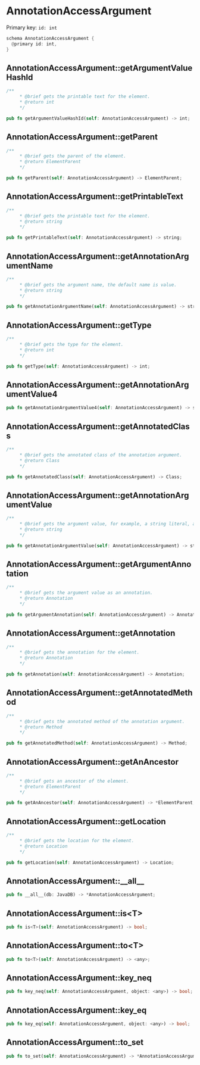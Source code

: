 # AnnotationAccessArgument

Primary key: `id: int`

```rust
schema AnnotationAccessArgument {
  @primary id: int,
}
```
## AnnotationAccessArgument::getArgumentValueHashId

```rust
/**
     * @brief gets the printable text for the element.
     * @return int
     */
```
```rust
pub fn getArgumentValueHashId(self: AnnotationAccessArgument) -> int;
```
## AnnotationAccessArgument::getParent

```rust
/**
     * @brief gets the parent of the element.
     * @return ElementParent 
     */
```
```rust
pub fn getParent(self: AnnotationAccessArgument) -> ElementParent;
```
## AnnotationAccessArgument::getPrintableText

```rust
/**
     * @brief gets the printable text for the element.
     * @return string
     */
```
```rust
pub fn getPrintableText(self: AnnotationAccessArgument) -> string;
```
## AnnotationAccessArgument::getAnnotationArgumentName

```rust
/**
     * @brief gets the argument name, the default name is value.
     * @return string 
     */
```
```rust
pub fn getAnnotationArgumentName(self: AnnotationAccessArgument) -> string;
```
## AnnotationAccessArgument::getType

```rust
/**
     * @brief gets the type for the element.
     * @return int
     */
```
```rust
pub fn getType(self: AnnotationAccessArgument) -> int;
```
## AnnotationAccessArgument::getAnnotationArgumentValue4

```rust
pub fn getAnnotationArgumentValue4(self: AnnotationAccessArgument) -> string;
```
## AnnotationAccessArgument::getAnnotatedClass

```rust
/**
     * @brief gets the annotated class of the annotation argument.
     * @return Class 
     */
```
```rust
pub fn getAnnotatedClass(self: AnnotationAccessArgument) -> Class;
```
## AnnotationAccessArgument::getAnnotationArgumentValue

```rust
/**
     * @brief gets the argument value, for example, a string literal, an identifier, an array initializer or a type literal.
     * @return string 
     */
```
```rust
pub fn getAnnotationArgumentValue(self: AnnotationAccessArgument) -> string;
```
## AnnotationAccessArgument::getArgumentAnnotation

```rust
/**
     * @brief gets the argument value as an annotation.
     * @return Annotation 
     */
```
```rust
pub fn getArgumentAnnotation(self: AnnotationAccessArgument) -> Annotation;
```
## AnnotationAccessArgument::getAnnotation

```rust
/**
     * @brief gets the annotation for the element.
     * @return Annotation
     */
```
```rust
pub fn getAnnotation(self: AnnotationAccessArgument) -> Annotation;
```
## AnnotationAccessArgument::getAnnotatedMethod

```rust
/**
     * @brief gets the annotated method of the annotation argument.
     * @return Method 
     */
```
```rust
pub fn getAnnotatedMethod(self: AnnotationAccessArgument) -> Method;
```
## AnnotationAccessArgument::getAnAncestor

```rust
/**
     * @brief gets an ancestor of the element.
     * @return ElementParent 
     */
```
```rust
pub fn getAnAncestor(self: AnnotationAccessArgument) -> *ElementParent;
```
## AnnotationAccessArgument::getLocation

```rust
/**
     * @brief gets the location for the element.
     * @return Location
     */
```
```rust
pub fn getLocation(self: AnnotationAccessArgument) -> Location;
```
## AnnotationAccessArgument::\_\_all\_\_

```rust
pub fn __all__(db: JavaDB) -> *AnnotationAccessArgument;
```
## AnnotationAccessArgument::is\<T\>

```rust
pub fn is<T>(self: AnnotationAccessArgument) -> bool;
```
## AnnotationAccessArgument::to\<T\>

```rust
pub fn to<T>(self: AnnotationAccessArgument) -> <any>;
```
## AnnotationAccessArgument::key\_neq

```rust
pub fn key_neq(self: AnnotationAccessArgument, object: <any>) -> bool;
```
## AnnotationAccessArgument::key\_eq

```rust
pub fn key_eq(self: AnnotationAccessArgument, object: <any>) -> bool;
```
## AnnotationAccessArgument::to\_set

```rust
pub fn to_set(self: AnnotationAccessArgument) -> *AnnotationAccessArgument;
```
